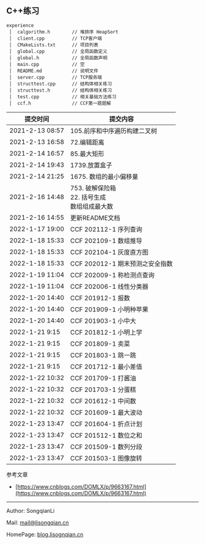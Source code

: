 
## C++练习


```text
experience
 │  calgorithm.h        // 堆排序 HeapSort
 │  client.cpp          // TCP客户端
 │  CMakeLists.txt      // 项目列表
 │  global.cpp          // 全局函数定义
 │  global.h            // 全局函数声明
 │  main.cpp            // 空
 │  README.md           // 说明文件
 │  server.cpp          // TCP服务端
 │  structtest.cpp      // 结构体相关练习
 │  structtest.h        // 结构体相关练习
 │  test.cpp            // 相关基础方法练习
 │  ccf.h               // CCF第一题题解
 ```

| 提交时间            | 提交内容                                  |
|-----------------|---------------------------------------|
| 2021-2-13 08:57 | 105.前序和中序遍历构建二叉树                      |
| 2021-2-13 16:58 | 72.编辑距离                               |
| 2021-2-14 16:57 | 85.最大矩形                               |
| 2021-2-14 19:43 | 1739.放置盒子                             |
| 2021-2-14 21:25 | 1675. 数组的最小偏移量                        |
| 2021-2-16 14:48 | 753. 破解保险箱 <br> 22. 括号生成 <br> 数组组成最大数 |
| 2021-2-16 14:55 | 更新README文档                            |
| 2022-1-17 19:00 | CCF 202112-1 序列查询                     |
| 2022-1-18 15:33 | CCF 202109-1 数组推导                     |
| 2022-1-18 15:33 | CCF 202104-1 灰度直方图                    |
| 2022-1-18 15:33 | CCF 202012-1 期末预测之安全指数                |
| 2022-1-19 11:04 | CCF 202009-1 称检测点查询                   |
| 2022-1-19 11:04 | CCF 202006-1 线性分类器                    |
| 2022-1-20 14:40 | CCF 201912-1 报数                       |
| 2022-1-20 14:40 | CCF 201909-1 小明种苹果                    |
| 2022-1-20 14:40 | CCF 201903-1 小中大                      |
| 2022-1-21 9:15  | CCF 201812-1 小明上学                     |
| 2022-1-21 9:15  | CCF 201809-1 卖菜                       |
| 2022-1-21 9:15  | CCF 201803-1 跳一跳                      |
| 2022-1-21 9:15  | CCF 201712-1 最小差值                     |
| 2022-1-22 10:32 | CCF 201709-1 打酱油                      |
| 2022-1-22 10:32 | CCF 201703-1 分蛋糕                      |
| 2022-1-22 10:32 | CCF 201612-1 中间数                      |
| 2022-1-22 10:32 | CCF 201609-1 最大波动                     |
| 2022-1-23 13:47 | CCF 201604-1 折点计划                     |
| 2022-1-23 13:47 | CCF 201512-1 数位之和                     |
| 2022-1-23 13:47 | CCF 201509-1 数列分段                     |
| 2022-1-23 13:47 | CCF 201503-1 图像旋转                     |

参考文章
- [https://www.cnblogs.com/DOMLX/p/9663167.html](https://www.cnblogs.com/DOMLX/p/9663167.html)
___
Author: SongqianLi

Mail: [mail@lisongqian.cn](mailto://mail@lisongqian.cn)

HomePage: [blog.lisognqian.cn](https://blog.lisongqian.cn)